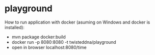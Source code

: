 # playground
How to run application with docker (asuming on Windows and docker is installed):
- mvn package docker:build
- docker run -p 8080:8080 -t twisteddna/playground
- open in browser localhost:8080/time
